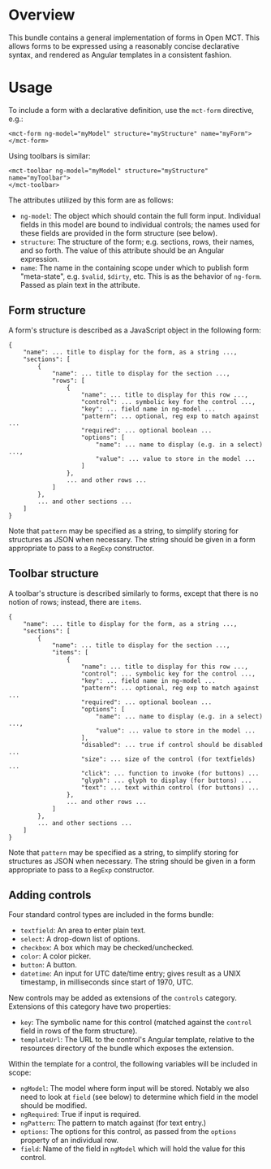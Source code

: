 # Overview

This bundle contains a general implementation of forms in Open MCT.
This allows forms to be expressed using a reasonably concise declarative
syntax, and rendered as Angular templates in a consistent fashion.

# Usage

To include a form with a declarative definition, use the `mct-form`
directive, e.g.:

    <mct-form ng-model="myModel" structure="myStructure" name="myForm">
    </mct-form>

Using toolbars is similar:

    <mct-toolbar ng-model="myModel" structure="myStructure" name="myToolbar">
    </mct-toolbar>

The attributes utilized by this form are as follows:

* `ng-model`: The object which should contain the full form input. Individual
  fields in this model are bound to individual controls; the names used for
  these fields are provided in the form structure (see below).
* `structure`: The structure of the form; e.g. sections, rows, their names,
  and so forth. The value of this attribute should be an Angular expression.
* `name`: The name in the containing scope under which to publish form
  "meta-state", e.g. `$valid`, `$dirty`, etc. This is as the behavior of
  `ng-form`. Passed as plain text in the attribute.

## Form structure

A form's structure is described as a JavaScript object in the following form:

    {
        "name": ... title to display for the form, as a string ...,
        "sections": [
            {
                "name": ... title to display for the section ...,
                "rows": [
                    {
                        "name": ... title to display for this row ...,
                        "control": ... symbolic key for the control ...,
                        "key": ... field name in ng-model ...
                        "pattern": ... optional, reg exp to match against ...
                        "required": ... optional boolean ...
                        "options": [
                            "name": ... name to display (e.g. in a select) ...,
                            "value": ... value to store in the model ...
                        ]
                    },
                    ... and other rows ...
                ]
            },
            ... and other sections ...
        ]
    }

Note that `pattern` may be specified as a string, to simplify storing
for structures as JSON when necessary. The string should be given in
a form appropriate to pass to a `RegExp` constructor.

## Toolbar structure

A toolbar's structure is described similarly to forms, except that there
is no notion of rows; instead, there are `items`.

    {
        "name": ... title to display for the form, as a string ...,
        "sections": [
            {
                "name": ... title to display for the section ...,
                "items": [
                    {
                        "name": ... title to display for this row ...,
                        "control": ... symbolic key for the control ...,
                        "key": ... field name in ng-model ...
                        "pattern": ... optional, reg exp to match against ...
                        "required": ... optional boolean ...
                        "options": [
                            "name": ... name to display (e.g. in a select) ...,
                            "value": ... value to store in the model ...
                        ],
                        "disabled": ... true if control should be disabled ...
                        "size": ... size of the control (for textfields) ...
                        "click": ... function to invoke (for buttons) ...
                        "glyph": ... glyph to display (for buttons) ...
                        "text": ... text within control (for buttons) ...
                    },
                    ... and other rows ...
                ]
            },
            ... and other sections ...
        ]
    }

Note that `pattern` may be specified as a string, to simplify storing
for structures as JSON when necessary. The string should be given in
a form appropriate to pass to a `RegExp` constructor.

## Adding controls

Four standard control types are included in the forms bundle:

* `textfield`: An area to enter plain text.
* `select`: A drop-down list of options.
* `checkbox`: A box which may be checked/unchecked.
* `color`: A color picker.
* `button`: A button.
* `datetime`: An input for UTC date/time entry; gives result as a
  UNIX timestamp, in milliseconds since start of 1970, UTC.

New controls may be added as extensions of the `controls` category.
Extensions of this category have two properties:

* `key`: The symbolic name for this control (matched against the
  `control` field in rows of the form structure).
* `templateUrl`: The URL to the control's Angular template, relative
  to the resources directory of the bundle which exposes the extension.

Within the template for a control, the following variables will be
included in scope:

* `ngModel`: The model where form input will be stored. Notably we
  also need to look at `field` (see below) to determine which field
  in the model should be modified.
* `ngRequired`: True if input is required.
* `ngPattern`: The pattern to match against (for text entry.)
* `options`: The options for this control, as passed from the
  `options` property of an individual row.
* `field`: Name of the field in `ngModel` which will hold the value
  for this control.